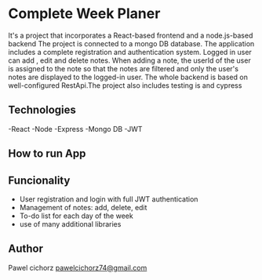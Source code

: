 # Complete Week Planer 
It's a project that incorporates a React-based frontend and a node.js-based backend
The project is connected to a mongo DB database. The application includes a complete registration and authentication system. Logged in user can add , edit and delete notes. 
When adding a note, the userId of the user is assigned to the note so that the notes are filtered and only the user's notes are displayed to the logged-in user. 
The whole backend is based on well-configured RestApi.The project also includes testing is and cypress
## Technologies 
-React
-Node
-Express
-Mongo DB
-JWT
## How to run App 

## Funcionality
- User registration and login with full JWT authentication
- Management of notes: add, delete, edit
- To-do list for each day of the week
- use of many additional libraries

## Author
Pawel cichorz pawelcichorz74@gmail.com




